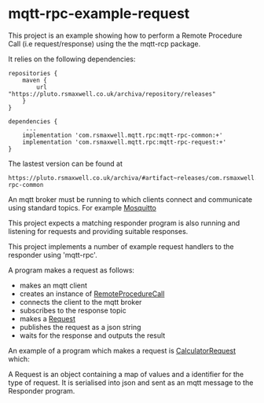 # mqtt-rpc-example-request

This project is an example showing how to perform a Remote Procedure Call (i.e request/response) using the the mqtt-rcp package.

It relies on the following dependencies:

 
```
repositories {
    maven {
        url "https://pluto.rsmaxwell.co.uk/archiva/repository/releases"
    }
}

dependencies {
     ...
    implementation 'com.rsmaxwell.mqtt.rpc:mqtt-rpc-common:+'
    implementation 'com.rsmaxwell.mqtt.rpc:mqtt-rpc-request:+'
}
```

The lastest version can be found at 

```
https://pluto.rsmaxwell.co.uk/archiva/#artifact~releases/com.rsmaxwell.mqtt.rpc/mqtt-rpc-common
```

An mqtt broker must be running to which clients connect and communicate using standard topics. For example [Mosquitto](https://mosquitto.org/)

This project expects a matching responder program is also running and listening for requests and providing suitable responses.

This project implements a number of example request handlers to the responder using 'mqtt-rpc'.



A program makes a request as follows:

  * makes an mqtt client 
  * creates an instance of [RemoteProcedureCall](https://github.com/rsmaxwell/mqtt-rpc-request/blob/main/src/main/java/com/rsmaxwell/mqtt/rpc/request/RemoteProcedureCall.java)
  * connects the client to the mqtt broker
  * subscribes to the response topic
  * makes a [Request ](https://github.com/rsmaxwell/mqtt-rpc-common/blob/main/src/main/java/com/rsmaxwell/mqtt/rpc/common/Request.java)
  * publishes the request as a json string
  * waits for the response and outputs the result

An example of a program which makes a request is [CalculatorRequest](https://github.com/rsmaxwell/mqtt-rpc-example-request/blob/main/src/main/java/com/rsmaxwell/mqtt/rpc/example/request/CalculatorRequest.java)
which: 

A Request is an object containing a map of values and a identifier for the type of request. It is serialised into json and sent as an mqtt message to the Responder program.
  
